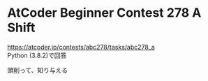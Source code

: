 # AtCoder Beginner Contest 278 A Shift  
https://atcoder.jp/contests/abc278/tasks/abc278_a  
Python (3.8.2)で回答  

頭削って、知り与える
